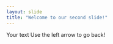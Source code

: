 ```yaml
---
layout: slide
title: "Welcome to our second slide!"
---
```

Your text
Use the left arrow to go back! 
